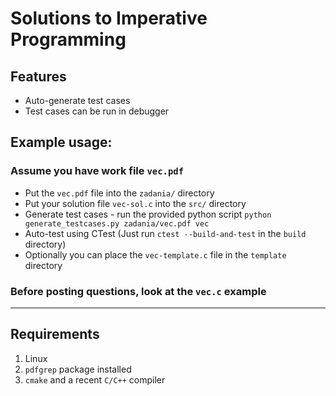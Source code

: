 # Solutions to Imperative Programming
## Features
- Auto-generate test cases
- Test cases can be run in debugger

## Example usage:
### Assume you have work file `vec.pdf` 
- Put the `vec.pdf` file into the `zadania/` directory
- Put your solution file `vec-sol.c` into the `src/` directory
- Generate test cases - run the provided python script `python generate_testcases.py zadania/vec.pdf vec`
- Auto-test using CTest 
  (Just run `ctest --build-and-test` in the `build` directory) 
- Optionally you can place the `vec-template.c` file in the `template` directory

### Before posting questions, look at the `vec.c` example 
---
## Requirements
1. Linux
2. `pdfgrep` package installed
3. `cmake` and a recent `C/C++` compiler


